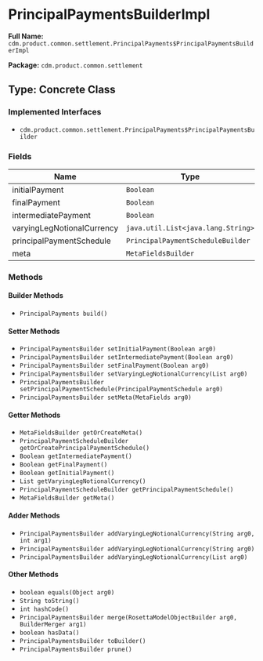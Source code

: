 # PrincipalPaymentsBuilderImpl

**Full Name:** `cdm.product.common.settlement.PrincipalPayments$PrincipalPaymentsBuilderImpl`

**Package:** `cdm.product.common.settlement`

## Type: Concrete Class

### Implemented Interfaces

- `cdm.product.common.settlement.PrincipalPayments$PrincipalPaymentsBuilder`

### Fields

| Name | Type | Description |
|------|------|-------------|
| initialPayment | `Boolean` |  |
| finalPayment | `Boolean` |  |
| intermediatePayment | `Boolean` |  |
| varyingLegNotionalCurrency | `java.util.List<java.lang.String>` |  |
| principalPaymentSchedule | `PrincipalPaymentScheduleBuilder` |  |
| meta | `MetaFieldsBuilder` |  |

### Methods

#### Builder Methods

- `PrincipalPayments build()`

#### Setter Methods

- `PrincipalPaymentsBuilder setInitialPayment(Boolean arg0)`
- `PrincipalPaymentsBuilder setIntermediatePayment(Boolean arg0)`
- `PrincipalPaymentsBuilder setFinalPayment(Boolean arg0)`
- `PrincipalPaymentsBuilder setVaryingLegNotionalCurrency(List arg0)`
- `PrincipalPaymentsBuilder setPrincipalPaymentSchedule(PrincipalPaymentSchedule arg0)`
- `PrincipalPaymentsBuilder setMeta(MetaFields arg0)`

#### Getter Methods

- `MetaFieldsBuilder getOrCreateMeta()`
- `PrincipalPaymentScheduleBuilder getOrCreatePrincipalPaymentSchedule()`
- `Boolean getIntermediatePayment()`
- `Boolean getFinalPayment()`
- `Boolean getInitialPayment()`
- `List getVaryingLegNotionalCurrency()`
- `PrincipalPaymentScheduleBuilder getPrincipalPaymentSchedule()`
- `MetaFieldsBuilder getMeta()`

#### Adder Methods

- `PrincipalPaymentsBuilder addVaryingLegNotionalCurrency(String arg0, int arg1)`
- `PrincipalPaymentsBuilder addVaryingLegNotionalCurrency(String arg0)`
- `PrincipalPaymentsBuilder addVaryingLegNotionalCurrency(List arg0)`

#### Other Methods

- `boolean equals(Object arg0)`
- `String toString()`
- `int hashCode()`
- `PrincipalPaymentsBuilder merge(RosettaModelObjectBuilder arg0, BuilderMerger arg1)`
- `boolean hasData()`
- `PrincipalPaymentsBuilder toBuilder()`
- `PrincipalPaymentsBuilder prune()`

